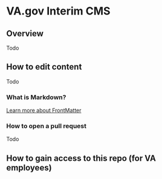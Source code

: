 # VA.gov Interim CMS

## Overview
Todo

## How to edit content
Todo

### What is Markdown?
[Learn more about FrontMatter](docs/FrontMatter.md)

### How to open a pull request
Todo

## How to gain access to this repo (for VA employees)

